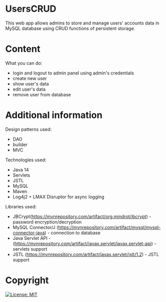 # UsersCRUD
This web app allows admins to store and manage users' accounts data in MySQL database using CRUD functions of persistent storage.

# Content
What you can do:
- login and logout to admin panel using admin's credentials
- create new user
- show user's data
- edit user's data
- remove user from database

# Additional information

Design patterns used:
- DAO
- builder
- MVC

Technologies used: 
- Java 14
- Servlets
- JSTL
- MySQL
- Maven
- Log4j2 + LMAX Disruptor for async logging

Libraries used:
- JBCrypt(https://mvnrepository.com/artifact/org.mindrot/jbcrypt) - password encryption/decryption
- MySQL Connector/J (https://mvnrepository.com/artifact/mysql/mysql-connector-java) - connection to database
- Java Servlet API - (https://mvnrepository.com/artifact/javax.servlet/javax.servlet-api) - servlets support
- JSTL (https://mvnrepository.com/artifact/javax.servlet/jslt/1.2) - JSTL support

# Copyright
[![License: MIT](https://img.shields.io/badge/License-MIT-yellow.svg)](https://opensource.org/licenses/MIT)
